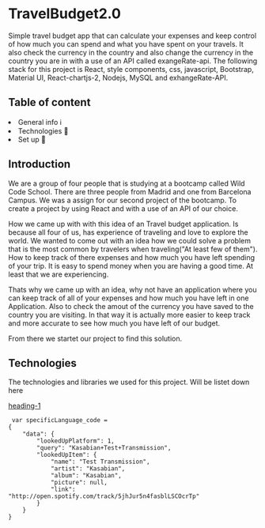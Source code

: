 # TravelBudget2.0 
Simple travel budget app that can calculate  your expenses and keep control
of how much you can spend and what you have spent on your travels. 
It also check the currency in the country and also change the currency in the country you are in with a use of an API called exangeRate-api. 
The following stack for this project is 
React, style components, css, javascript, Bootstrap, Material UI, React-chartjs-2,  Nodejs, MySQL and exhangeRate-API.  

## Table of content
<li>General info ℹ️</li> 
<li>Technologies 📱</li>
<li>Set up 🏁</li>

## Introduction 
 
 We are a group of four people that is studying at a bootcamp called Wild Code School. 
 There are three people from Madrid and one from Barcelona Campus. 
 We was a assign for our second project of the bootcamp. 
 To create a project by using React and with a use of an API of our choice.
 
 How we came up with with this idea of an Travel budget application. 
 Is because all four of us, has experience of traveling and love to explore the world. 
 We wanted to come out with an idea how we could solve 
 a problem that is the most common by travelers when traveling("At least few of them"). 
 How to keep track of there expenses and how much you have left spending of your trip. 
 It is easy to spend money when you are having a good time. 
 At least that we are experiencing. 
 
 Thats why we came up with an idea, why not have an application
 where you can keep track of all of your expenses and how much you have left in one Application. 
 Also to check the amout of the currency you have saved to the country you are visiting.
 In that way it is actually more easier to keep track and more accurate to see how much you
 have left of our budget. 
 
 From there we startet our project to find this solution. 
 
 ## Technologies 
 
 The technologies and libraries we used for this project. 
 Will be listet down here 

 [heading-1](#heading-1 "Goto heading-1")
 
     var specificLanguage_code = 
    {
        "data": {
            "lookedUpPlatform": 1,
            "query": "Kasabian+Test+Transmission",
            "lookedUpItem": {
                "name": "Test Transmission",
                "artist": "Kasabian",
                "album": "Kasabian",
                "picture": null,
                "link": "http://open.spotify.com/track/5jhJur5n4fasblLSCOcrTp"
            }
        }
    }
 

 
 
